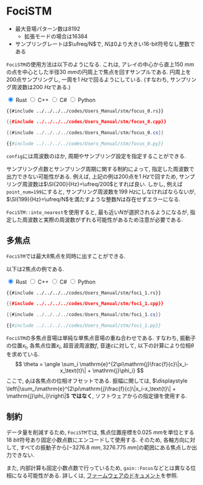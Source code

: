 # FociSTM

- 最大音場パターン数は$8192$
  - 拡張モードの場合は$16384$
- サンプリングレートは$\ufreq/N$で, $N$は0より大きい16-bit符号なし整数である

`FociSTM`の使用方法は以下のようになる.
これは, アレイの中心から直上$\SI{150}{mm}$の点を中心とした半径$\SI{30}{mm}$の円周上で焦点を回すサンプルである.
円周上を200点サンプリングし, 一周を$\SI{1}{Hz}$で回るようにしている. (すなわち, サンプリング周波数は$\SI{200}{Hz}$である.)

<div class="tabs">
<input id="rust_tab" type="radio" class="tab" name="tab" checked>
<label class="tab_item" n=4 for="rust_tab">Rust</label>
<input id="cpp_tab" type="radio" class="tab" name="tab">
<label class="tab_item" n=4 for="cpp_tab">C++</label>
<input id="cs_tab" type="radio" class="tab" name="tab">
<label class="tab_item" n=4 for="cs_tab">C#</label>
<input id="python_tab" type="radio" class="tab" name="tab">
<label class="tab_item" n=4 for="python_tab">Python</label>

```rust,edition2024
{{#include ../../../../codes/Users_Manual/stm/focus_0.rs}}
```

```cpp
{{#include ../../../../codes/Users_Manual/stm/focus_0.cpp}}
```

```cs
{{#include ../../../../codes/Users_Manual/stm/focus_0.cs}}
```

```python
{{#include ../../../../codes/Users_Manual/stm/focus_0.py}}
```
</div>

`config`には周波数のほか, 周期やサンプリング設定を指定することができる.

サンプリング点数とサンプリング周期に関する制約によって, 指定した周波数で出力できない可能性がある.
例えば, 上記の例は200点を$\SI{1}{Hz}$で回すため, サンプリング周波数は$\SI{200}{Hz}=\ufreq/200$とすれば良い.
しかし, 例えば`point_num=199`にすると, サンプリング周波数を$\SI{199}{Hz}$にしなければならないが, $\SI{199}{Hz}=\ufreq/N$を満たすような整数$N$は存在せずエラーになる.

`FociSTM::into_nearest`を使用すると, 最も近い$N$が選択されるようになるが, 指定した周波数と実際の周波数がずれる可能性があるため注意が必要である.

## 多焦点

`FociSTM`では最大8焦点を同時に出すことができる.

以下は2焦点の例である.


<div class="tabs">
<input id="rust_tab_mult" type="radio" class="tab" name="tab_mult" checked>
<label class="tab_item" n=4 for="rust_tab_mult">Rust</label>
<input id="cpp_tab_mult" type="radio" class="tab" name="tab_mult">
<label class="tab_item" n=4 for="cpp_tab_mult">C++</label>
<input id="cs_tab_mult" type="radio" class="tab" name="tab_mult">
<label class="tab_item" n=4 for="cs_tab_mult">C#</label>
<input id="python_tab_mult" type="radio" class="tab" name="tab_mult">
<label class="tab_item" n=4 for="python_tab_mult">Python</label>

```rust,edition2024
{{#include ../../../../codes/Users_Manual/stm/foci_1.rs}}
```

```cpp
{{#include ../../../../codes/Users_Manual/stm/foci_1.cpp}}
```

```cs
{{#include ../../../../codes/Users_Manual/stm/foci_1.cs}}
```

```python
{{#include ../../../../codes/Users_Manual/stm/foci_1.py}}
```
</div>

`FociSTM`の多焦点音場は単純な単焦点音場の重ね合わせである.
すなわち, 振動子の位置$x_\text{t}$, 各焦点位置$x_i$, 超音波周波数$f$, 音速$c$に対して, 以下の計算により位相$\theta$を求めている.
$$
\theta = \angle \sum_i \mathrm{e}^{2\pi\mathrm{j}\frac{f}{c}\|x_i-x_\text{t}\| + \mathrm{j}\phi_i}
$$
ここで, $\phi_i$は各焦点の位相オフセットである.
振幅に関しては, $\displaystyle \left\|\sum_i\mathrm{e}^{2\pi\mathrm{j}\frac{f}{c}\|x_i-x_\text{t}\| + \mathrm{j}\phi_i}\right\|$ **ではなく**, ソフトウェアからの指定値を使用する.

## 制約

データ量を削減するため, `FociSTM`では, 焦点位置座標を$\SI{0.025}{mm}$を単位とする$\SI{18}{bit}$符号あり固定小数点数にエンコードして使用する.
そのため, 各軸方向に対して, すべての振動子から$[\SI{-3276.8}{mm}, \SI{3276.775}{mm}]$の範囲にある焦点しか出力できない.

また, 内部計算も固定小数点数で行っているため, `gain::Focus`などとは異なる位相になる可能性がある.
詳しくは, [ファームウェアのドキュメント](./../../../Developer_Manual/fpga/stm.md)を参照.
